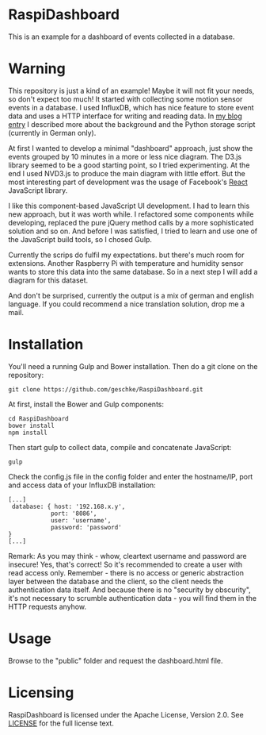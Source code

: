 # RaspiDashboard

This is an example for a dashboard of events collected in a database.

# Warning

This repository is just a kind of an example! Maybe it will not fit your needs, so don't expect too much! It started with collecting some motion sensor events in a database. I used InfluxDB, which has nice feature to store event data and uses a HTTP interface for writing and reading data. In [my blog entry](https://www.kuerbis.org/2015/04/pir-sensor-daten-sammeln-mit-influxdb-auf-dem-raspberry-pi/) I described more about the background and the Python storage script (currently in German only).

At first I wanted to develop a minimal "dashboard" approach, just show the events grouped by 10 minutes in a more or less nice diagram. The D3.js library seemed to be a good starting point, so I tried experimenting. At the end I used NVD3.js to produce the main diagram with little effort. But the most interesting part of development was the usage of Facebook's [React](http://facebook.github.io/react/index.html) JavaScript library. 

I like this component-based JavaScript UI development. I had to learn this new approach, but it was worth while. I refactored some components while developing, replaced the pure jQuery method calls by a more sophisticated solution and so on. And before I was satisfied, I tried to learn and use one of the JavaScript build tools, so I chosed Gulp. 

Currently the scrips do fulfil my expectations. but there's much room for extensions. Another Raspberry Pi with temperature and humidity sensor wants to store this data into the same database. So in a next step I will add a diagram for this dataset. 

And don't be surprised, currently the output is a mix of german and english language. If you could recommend a nice translation solution, drop me a mail. 

# Installation

You'll need a running Gulp and Bower installation. Then do a git clone on the repository:

    git clone https://github.com/geschke/RaspiDashboard.git


At first, install the Bower and Gulp components:

    cd RaspiDashboard
    bower install
    npm install

Then start gulp to collect data, compile and concatenate JavaScript:

    gulp 


Check the config.js file in the config folder and enter the hostname/IP, port and access data of your InfluxDB installation:

    [...]
     database: { host: '192.168.x.y',
                port: '8086',
                user: 'username',
                password: 'password'
    }
    [...]

Remark: As you may think - whow, cleartext username and password are insecure! Yes, that's correct! So it's recommended to create a user with read access only. Remember - there is no access or generic abstraction layer between the database and the client, so the client needs the authentication data itself. And because there is no "security by obscurity", it's not necessary to scrumble authentication data - you will find them in the HTTP requests anyhow. 


# Usage

Browse to the "public" folder and request the dashboard.html file. 

# Licensing

RaspiDashboard is licensed under the Apache License, Version 2.0. See
[LICENSE](https://github.com/geschke/RaspiDashboard/blob/master/LICENSE.md) for the full
license text.

